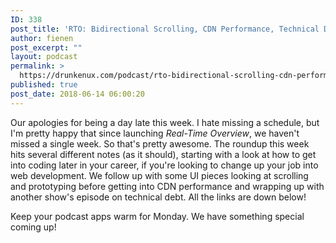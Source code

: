 ```yaml
---
ID: 338
post_title: 'RTO: Bidirectional Scrolling, CDN Performance, Technical Debt&#8230;'
author: fienen
post_excerpt: ""
layout: podcast
permalink: >
  https://drunkenux.com/podcast/rto-bidirectional-scrolling-cdn-performance-technical-debt/
published: true
post_date: 2018-06-14 06:00:20
---
```

Our apologies for being a day late this week. I hate missing a schedule, but I'm pretty happy that since launching <em>Real-Time Overview</em>, we haven't missed a single week. So that's pretty awesome. The roundup this week hits several different notes (as it should), starting with a look at how to get into coding later in your career, if you're looking to change up your job into web development. We follow up with some UI pieces looking at scrolling and prototyping before getting into CDN performance and wrapping up with another show's episode on technical debt. All the links are down below!

Keep your podcast apps warm for Monday. We have something special coming up!